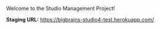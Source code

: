Welcome to the Studio Management Project!

**Staging URL:**
https://bigbrains-studio4-test.herokuapp.com/